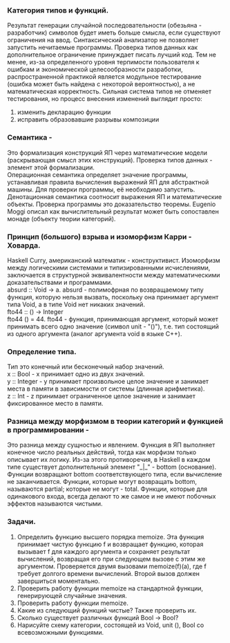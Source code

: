 ### Категория типов и функций.

Результат генерации случайной последовательности (обезьяна - разработчик) символов будет иметь больше смысла, если существуют ограничения на ввод. Синтаксический анализатор не позволяет запустить нечитаемые программы.
Проверка типов данных как дополнительное ограничение принуждает писать лучший код. Тем не менее, из-за определенного уровня терпимости пользователя к ошибкам и экономической целесообразности разработки,
распространенной практикой является модульное тестирование (ошибка может быть найдена с некоторой вероятностью), а не математическая корректность. Сильная система типов не отменяет тестирования, но процесс внесения изменений выглядит просто:   
1. изменить декларацию функции
2. исправить образовавшие разрывы композиции

### Семантика - 

Это формализация конструкций ЯП через математические модели (раскрывающая смысл этих конструкций). Проверка типов данных - элемент этой формализации.   
Операционная семантика определяет значение программы, устанавливая правила вычисления выражений ЯП для абстрактной машины. Для проверки программы, её необходимо запустить.  
Денотационная семантика соотносит выражения ЯП и математические объекты. Проверка программы это доказательство теоремы. Eugenio Moggi описал как вычислительный результат может быть сопоставлен монаде (объекту теории категорий).  

### Принцип (большого) взрыва и изоморфизм Карри - Ховарда.

Haskell Curry, американский математик - конструктивист. Изоморфизм между логическими системами и типизированными исчислениями,  заключается в структурной эквивалентности между математическими доказательствами и программами.   
absurd :: Void -> a. absurd - полимофрная по возвращаемому типу функция, которую нельзя вызвать, поскольку она принимает аргумент типа Void, а в типе Void нет никаких значений.   
fto44 :: () -> Integer  
fto44 () = 44. fto44 - функция, принимающая аргумент, который может принимать всего одно значение (символ unit - "()"), т.е. тип состоящий из одного аргумента (аналог аргумента void в языке C++).  

### Определение типа.

Тип это конечный или бесконечный набор значений.  
x :: Bool - х принимает одно из двух значений.  
y :: Integer - y принимает произвольное целое значение и занимает места в памяти в зависимости от системы (длинная арифметика).  
z :: Int - z принимает ограниченное целое значение и занимает фиксированное место в памяти.  

### Разница между морфизмом в теории категорий и функцией в программировании - 

Это разница между сущностью и явлением. Функция в ЯП выполняет конечное число реальных действий, тогда как морфизм только описывает их логику. Из-за этого противоречия, в Haskell в каждом типе
существует дополнительный элемент "\_|\_" - bottom (основание). Функции возвращают bottom соответствующего типа, если вычисление не заканчивается. Функции, которые могут возвращать bottom, называются partial; которые не могут - total. Функции, которые для одинакового входа, всегда делают то же самое и не имеют побочных эффектов называются чистыми. 

### Задачи.
1. Определить функцию высшего порядка memoize. Эта функция принимает чистую функцию f и возвращает функцию, которая вызывает f для каждого аргумента и сохраняет результат вычислений, возвращая его
при следующем вызове с этим же аргументом. Проверяется двумя вызовами memoize(f)(а), где f требует долгого времени вычислений. Второй вызов должен завершиться моментально.
2. Проверить работу функции memoize на стандартной функции, генерирующей случайные значения.
3. Проверить работу функции memoize.
4. Какие из следующий функций чистые? Также проверить их.
5. Сколько существует различных функций Bool -> Bool?
6. Нарисуйте схему категории, состоящей из Void, unit (), Bool со всевозможными функциями.  




